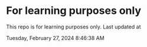 # For learning purposes only
This repo is for learning purposes only.
Last updated at

Tuesday, February 27, 2024 8:46:38 AM

